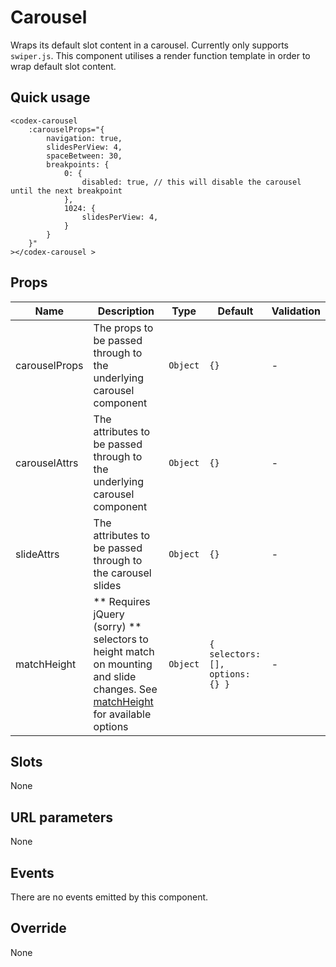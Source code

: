 # Carousel

Wraps its default slot content in a carousel. Currently only supports `swiper.js`. This component utilises a render function template in order to wrap default slot content.

## Quick usage

```vue
<codex-carousel 
	:carouselProps="{
		navigation: true,
		slidesPerView: 4,
		spaceBetween: 30,
		breakpoints: {
			0: {
				disabled: true, // this will disable the carousel until the next breakpoint
			},
			1024: {
				slidesPerView: 4,
			}
		}
	}"
></codex-carousel >
```

## Props

| Name | Description | Type | Default | Validation |
| - | - | - | - | - |
| carouselProps | The props to be passed through to the underlying carousel component | `Object` | `{}` | - |
| carouselAttrs | The attributes to be passed through to the underlying carousel component | `Object` | `{}` | - |
| slideAttrs | The attributes to be passed through to the carousel slides | `Object` | `{}` | - |
| matchHeight | ** Requires jQuery (sorry) ** selectors to height match on mounting and slide changes. See [matchHeight](https://github.com/liabru/jquery-match-height) for available options | `Object` | `{ selectors: [], options: {} }` | - |


## Slots

None

## URL parameters

None

## Events

There are no events emitted by this component.

## Override

None


